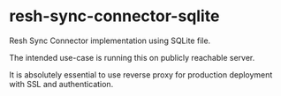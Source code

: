 # resh-sync-connector-sqlite

Resh Sync Connector implementation using SQLite file.

The intended use-case is running this on publicly reachable server.

It is absolutely essential to use reverse proxy for production deployment with SSL and authentication.
